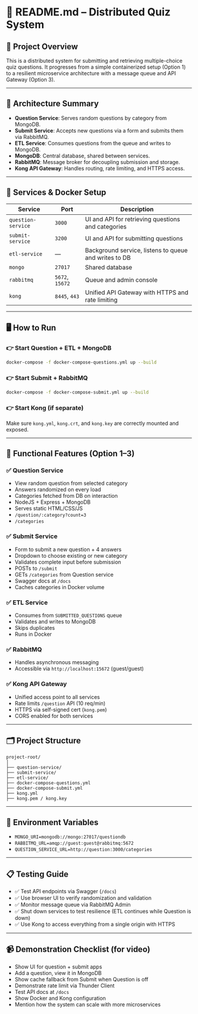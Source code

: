 # 📘 README.md – Distributed Quiz System

## 🎯 Project Overview

This is a distributed system for submitting and retrieving multiple-choice quiz questions. It progresses from a simple containerized setup (Option 1) to a resilient microservice architecture with a message queue and API Gateway (Option 3).

---

## 🧱 Architecture Summary

- **Question Service**: Serves random questions by category from MongoDB.
- **Submit Service**: Accepts new questions via a form and submits them via RabbitMQ.
- **ETL Service**: Consumes questions from the queue and writes to MongoDB.
- **MongoDB**: Central database, shared between services.
- **RabbitMQ**: Message broker for decoupling submission and storage.
- **Kong API Gateway**: Handles routing, rate limiting, and HTTPS access.

---

## 🐳 Services & Docker Setup

| Service | Port | Description |
|--------|------|-------------|
| `question-service` | `3000` | UI and API for retrieving questions and categories |
| `submit-service` | `3200` | UI and API for submitting questions |
| `etl-service` | — | Background service, listens to queue and writes to DB |
| `mongo` | `27017` | Shared database |
| `rabbitmq` | `5672`, `15672` | Queue and admin console |
| `kong` | `8445`, `443` | Unified API Gateway with HTTPS and rate limiting |

---

## 🖥️ How to Run

### 👉 Start Question + ETL + MongoDB

```bash
docker-compose -f docker-compose-questions.yml up --build
```

### 👉 Start Submit + RabbitMQ

```bash
docker-compose -f docker-compose-submit.yml up --build
```

### 👉 Start Kong (if separate)

Make sure `kong.yml`, `kong.crt`, and `kong.key` are correctly mounted and exposed.

---

## 🧪 Functional Features (Option 1–3)

### ✅ Question Service
- View random question from selected category
- Answers randomized on every load
- Categories fetched from DB on interaction
- NodeJS + Express + MongoDB
- Serves static HTML/CSS/JS
- `/question/:category?count=3`
- `/categories`

### ✅ Submit Service
- Form to submit a new question + 4 answers
- Dropdown to choose existing or new category
- Validates complete input before submission
- POSTs to `/submit`
- GETs `/categories` from Question service
- Swagger docs at `/docs`
- Caches categories in Docker volume

### ✅ ETL Service
- Consumes from `SUBMITTED_QUESTIONS` queue
- Validates and writes to MongoDB
- Skips duplicates
- Runs in Docker

### ✅ RabbitMQ
- Handles asynchronous messaging
- Accessible via `http://localhost:15672` (guest/guest)

### ✅ Kong API Gateway
- Unified access point to all services
- Rate limits `/question` API (10 req/min)
- HTTPS via self-signed cert (`kong.pem`)
- CORS enabled for both services

---

## 🗂️ Project Structure

```
project-root/
│
├── question-service/
├── submit-service/
├── etl-service/
├── docker-compose-questions.yml
├── docker-compose-submit.yml
├── kong.yml
├── kong.pem / kong.key
```

---

## 🧾 Environment Variables

- `MONGO_URI=mongodb://mongo:27017/questiondb`
- `RABBITMQ_URL=amqp://guest:guest@rabbitmq:5672`
- `QUESTION_SERVICE_URL=http://question:3000/categories`

---

## 📋 Testing Guide

- ✅ Test API endpoints via Swagger (`/docs`)
- ✅ Use browser UI to verify randomization and validation
- ✅ Monitor message queue via RabbitMQ Admin
- ✅ Shut down services to test resilience (ETL continues while Question is down)
- ✅ Use Kong to access everything from a single origin with HTTPS

---

## 📹 Demonstration Checklist (for video)

- Show UI for question + submit apps
- Add a question, view it in MongoDB
- Show cache fallback from Submit when Question is off
- Demonstrate rate limit via Thunder Client
- Test API docs at `/docs`
- Show Docker and Kong configuration
- Mention how the system can scale with more microservices
